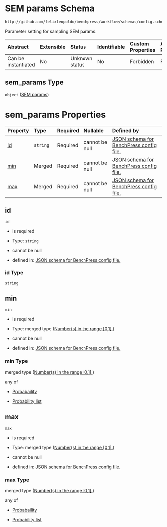 # SEM params Schema

```txt
http://github.com/felixleopoldo/benchpress/workflow/schemas/config.schema.json#/definitions/sem_params
```

Parameter setting for sampling SEM params.

| Abstract            | Extensible | Status         | Identifiable | Custom Properties | Additional Properties | Access Restrictions | Defined In                                                       |
| :------------------ | :--------- | :------------- | :----------- | :---------------- | :-------------------- | :------------------ | :--------------------------------------------------------------- |
| Can be instantiated | No         | Unknown status | No           | Forbidden         | Forbidden             | none                | [config.schema.json*](config.schema.json "open original schema") |

## sem_params Type

`object` ([SEM params](config-definitions-sem-params.md))

# sem_params Properties

| Property    | Type     | Required | Nullable       | Defined by                                                                                                                                                                                                       |
| :---------- | :------- | :------- | :------------- | :--------------------------------------------------------------------------------------------------------------------------------------------------------------------------------------------------------------- |
| [id](#id)   | `string` | Required | cannot be null | [JSON schema for BenchPress config file.](config-definitions-sem-params-properties-id.md "http://github.com/felixleopoldo/benchpress/workflow/schemas/config.schema.json#/definitions/sem_params/properties/id") |
| [min](#min) | Merged   | Required | cannot be null | [JSON schema for BenchPress config file.](config-definitions-numbers-in-the-range-01.md "http://github.com/felixleopoldo/benchpress/workflow/schemas/config.schema.json#/definitions/sem_params/properties/min") |
| [max](#max) | Merged   | Required | cannot be null | [JSON schema for BenchPress config file.](config-definitions-numbers-in-the-range-01.md "http://github.com/felixleopoldo/benchpress/workflow/schemas/config.schema.json#/definitions/sem_params/properties/max") |

## id



`id`

*   is required

*   Type: `string`

*   cannot be null

*   defined in: [JSON schema for BenchPress config file.](config-definitions-sem-params-properties-id.md "http://github.com/felixleopoldo/benchpress/workflow/schemas/config.schema.json#/definitions/sem_params/properties/id")

### id Type

`string`

## min



`min`

*   is required

*   Type: merged type ([Number(s) in the range \[0,1\].](config-definitions-numbers-in-the-range-01.md))

*   cannot be null

*   defined in: [JSON schema for BenchPress config file.](config-definitions-numbers-in-the-range-01.md "http://github.com/felixleopoldo/benchpress/workflow/schemas/config.schema.json#/definitions/sem_params/properties/min")

### min Type

merged type ([Number(s) in the range \[0,1\].](config-definitions-numbers-in-the-range-01.md))

any of

*   [Probabaility](config-definitions-numbers-in-the-range-01-anyof-probabaility.md "check type definition")

*   [Probability list](config-definitions-numbers-in-the-range-01-anyof-probability-list.md "check type definition")

## max



`max`

*   is required

*   Type: merged type ([Number(s) in the range \[0,1\].](config-definitions-numbers-in-the-range-01.md))

*   cannot be null

*   defined in: [JSON schema for BenchPress config file.](config-definitions-numbers-in-the-range-01.md "http://github.com/felixleopoldo/benchpress/workflow/schemas/config.schema.json#/definitions/sem_params/properties/max")

### max Type

merged type ([Number(s) in the range \[0,1\].](config-definitions-numbers-in-the-range-01.md))

any of

*   [Probabaility](config-definitions-numbers-in-the-range-01-anyof-probabaility.md "check type definition")

*   [Probability list](config-definitions-numbers-in-the-range-01-anyof-probability-list.md "check type definition")
